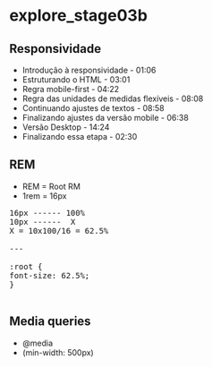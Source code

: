 # explore_stage03b

## Responsividade

- Introdução à responsividade - 01:06
- Estruturando o HTML - 03:01
- Regra mobile-first - 04:22
- Regra das unidades de medidas flexíveis - 08:08
- Continuando ajustes de textos - 08:58
- Finalizando ajustes da versão mobile - 06:38
- Versão Desktop - 14:24
- Finalizando essa etapa - 02:30

## REM

- REM = Root RM
- 1rem = 16px
<pre>
16px ------ 100%
10px ------  X
X = 10x100/16 = 62.5%

---

:root {
font-size: 62.5%;
}

</pre>

## Media queries

- @media
- (min-width: 500px)